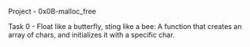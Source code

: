 Project - 0x0B-malloc_free

Task 0 - Float like a butterfly, sting like a bee: A function that creates an array of chars, and initializes it with a specific char.
